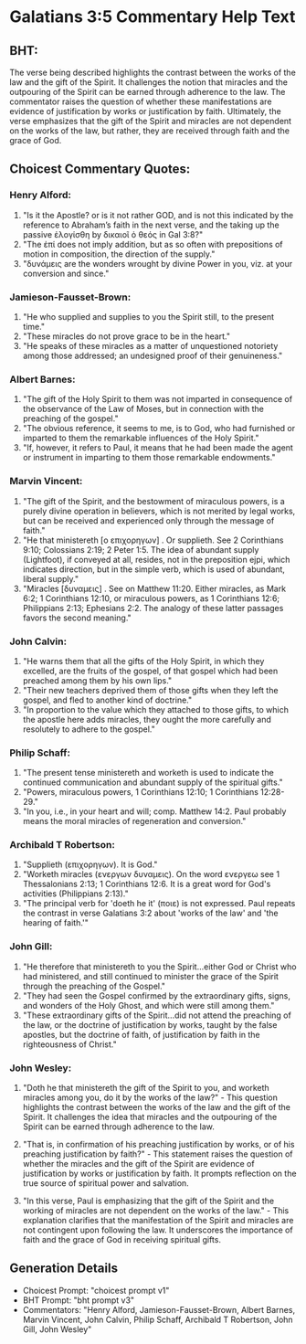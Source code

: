 # Galatians 3:5 Commentary Help Text

## BHT:
The verse being described highlights the contrast between the works of the law and the gift of the Spirit. It challenges the notion that miracles and the outpouring of the Spirit can be earned through adherence to the law. The commentator raises the question of whether these manifestations are evidence of justification by works or justification by faith. Ultimately, the verse emphasizes that the gift of the Spirit and miracles are not dependent on the works of the law, but rather, they are received through faith and the grace of God.

## Choicest Commentary Quotes:
### Henry Alford:
1. "Is it the Apostle? or is it not rather GOD, and is not this indicated by the reference to Abraham’s faith in the next verse, and the taking up the passive ἐλογίσθη by δικαιοῖ ὁ θεός in Gal 3:8?"
2. "The ἐπί does not imply addition, but as so often with prepositions of motion in composition, the direction of the supply."
3. "δυνάμεις are the wonders wrought by divine Power in you, viz. at your conversion and since."

### Jamieson-Fausset-Brown:
1. "He who supplied and supplies to you the Spirit still, to the present time."
2. "These miracles do not prove grace to be in the heart."
3. "He speaks of these miracles as a matter of unquestioned notoriety among those addressed; an undesigned proof of their genuineness."

### Albert Barnes:
1. "The gift of the Holy Spirit to them was not imparted in consequence of the observance of the Law of Moses, but in connection with the preaching of the gospel."
2. "The obvious reference, it seems to me, is to God, who had furnished or imparted to them the remarkable influences of the Holy Spirit."
3. "If, however, it refers to Paul, it means that he had been made the agent or instrument in imparting to them those remarkable endowments."

### Marvin Vincent:
1. "The gift of the Spirit, and the bestowment of miraculous powers, is a purely divine operation in believers, which is not merited by legal works, but can be received and experienced only through the message of faith."
2. "He that ministereth [ο επιχορηγων] . Or supplieth. See 2 Corinthians 9:10; Colossians 2:19; 2 Peter 1:5. The idea of abundant supply (Lightfoot), if conveyed at all, resides, not in the preposition ejpi, which indicates direction, but in the simple verb, which is used of abundant, liberal supply."
3. "Miracles [δυναμεις] . See on Matthew 11:20. Either miracles, as Mark 6:2; 1 Corinthians 12:10, or miraculous powers, as 1 Corinthians 12:6; Philippians 2:13; Ephesians 2:2. The analogy of these latter passages favors the second meaning."

### John Calvin:
1. "He warns them that all the gifts of the Holy Spirit, in which they excelled, are the fruits of the gospel, of that gospel which had been preached among them by his own lips."
2. "Their new teachers deprived them of those gifts when they left the gospel, and fled to another kind of doctrine."
3. "In proportion to the value which they attached to those gifts, to which the apostle here adds miracles, they ought the more carefully and resolutely to adhere to the gospel."

### Philip Schaff:
1. "The present tense ministereth and worketh is used to indicate the continued communication and abundant supply of the spiritual gifts."
2. "Powers, miraculous powers, 1 Corinthians 12:10; 1 Corinthians 12:28-29."
3. "In you, i.e., in your heart and will; comp. Matthew 14:2. Paul probably means the moral miracles of regeneration and conversion."

### Archibald T Robertson:
1. "Supplieth (επιχορηγων). It is God." 
2. "Worketh miracles (ενεργων δυναμεις). On the word ενεργεω see 1 Thessalonians 2:13; 1 Corinthians 12:6. It is a great word for God's activities (Philippians 2:13)." 
3. "The principal verb for 'doeth he it' (ποιε) is not expressed. Paul repeats the contrast in verse Galatians 3:2 about 'works of the law' and 'the hearing of faith.'"

### John Gill:
1. "He therefore that ministereth to you the Spirit...either God or Christ who had ministered, and still continued to minister the grace of the Spirit through the preaching of the Gospel."
2. "They had seen the Gospel confirmed by the extraordinary gifts, signs, and wonders of the Holy Ghost, and which were still among them."
3. "These extraordinary gifts of the Spirit...did not attend the preaching of the law, or the doctrine of justification by works, taught by the false apostles, but the doctrine of faith, of justification by faith in the righteousness of Christ."

### John Wesley:
1. "Doth he that ministereth the gift of the Spirit to you, and worketh miracles among you, do it by the works of the law?" - This question highlights the contrast between the works of the law and the gift of the Spirit. It challenges the idea that miracles and the outpouring of the Spirit can be earned through adherence to the law.

2. "That is, in confirmation of his preaching justification by works, or of his preaching justification by faith?" - This statement raises the question of whether the miracles and the gift of the Spirit are evidence of justification by works or justification by faith. It prompts reflection on the true source of spiritual power and salvation.

3. "In this verse, Paul is emphasizing that the gift of the Spirit and the working of miracles are not dependent on the works of the law." - This explanation clarifies that the manifestation of the Spirit and miracles are not contingent upon following the law. It underscores the importance of faith and the grace of God in receiving spiritual gifts.


## Generation Details
- Choicest Prompt: "choicest prompt v1"
- BHT Prompt: "bht prompt v3"
- Commentators: "Henry Alford, Jamieson-Fausset-Brown, Albert Barnes, Marvin Vincent, John Calvin, Philip Schaff, Archibald T Robertson, John Gill, John Wesley"
